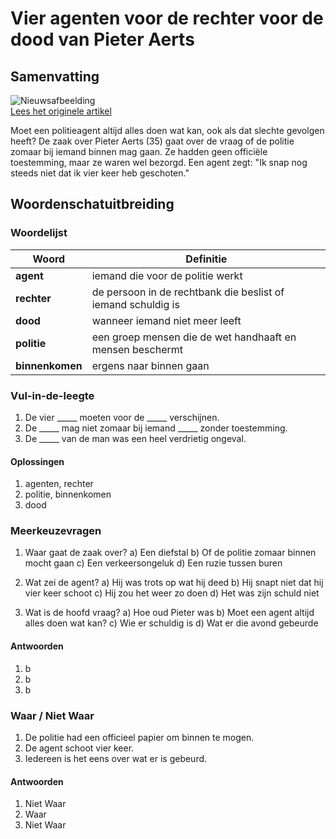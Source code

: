 # Vier agenten voor de rechter voor de dood van Pieter Aerts

## Samenvatting

![Nieuwsafbeelding](https://prod-img.standaard.be/public/nieuws/a1ejb4-job-1060894-proces-pieter-aerts/alternates/BASE_SIXTEEN_NINE/Job%201060894%20Proces%20Pieter%20Aerts)   
[Lees het originele artikel](https://www.standaard.be/binnenland/vier-agenten-voor-de-rechter-voor-dood-pieter-aerts-perfect-volgens-het-boekje-versus-een-waar-bloedbad/95283508.html)

Moet een politieagent altijd alles doen wat kan, ook als dat slechte gevolgen heeft? De zaak over Pieter Aerts (35) gaat over de vraag of de politie zomaar bij iemand binnen mag gaan. Ze hadden geen officiële toestemming, maar ze waren wel bezorgd. Een agent zegt: "Ik snap nog steeds niet dat ik vier keer heb geschoten."

## Woordenschatuitbreiding

### Woordelijst

| Woord | Definitie |
|-------|-----------|
| **agent** | iemand die voor de politie werkt |
| **rechter** | de persoon in de rechtbank die beslist of iemand schuldig is |
| **dood** | wanneer iemand niet meer leeft |
| **politie** | een groep mensen die de wet handhaaft en mensen beschermt |
| **binnenkomen** | ergens naar binnen gaan |

### Vul-in-de-leegte
1. De vier _____ moeten voor de _____ verschijnen.
2. De _____ mag niet zomaar bij iemand _____ zonder toestemming.
3. De _____ van de man was een heel verdrietig ongeval.

#### Oplossingen
1. agenten, rechter
2. politie, binnenkomen
3. dood

### Meerkeuzevragen
1. Waar gaat de zaak over?
   a) Een diefstal
   b) Of de politie zomaar binnen mocht gaan
   c) Een verkeersongeluk
   d) Een ruzie tussen buren

2. Wat zei de agent?
   a) Hij was trots op wat hij deed
   b) Hij snapt niet dat hij vier keer schoot
   c) Hij zou het weer zo doen
   d) Het was zijn schuld niet

3. Wat is de hoofd vraag?
   a) Hoe oud Pieter was
   b) Moet een agent altijd alles doen wat kan?
   c) Wie er schuldig is
   d) Wat er die avond gebeurde

#### Antwoorden
1. b
2. b
3. b

### Waar / Niet Waar
1. De politie had een officieel papier om binnen te mogen.
2. De agent schoot vier keer.
3. Iedereen is het eens over wat er is gebeurd.

#### Antwoorden
1. Niet Waar
2. Waar
3. Niet Waar